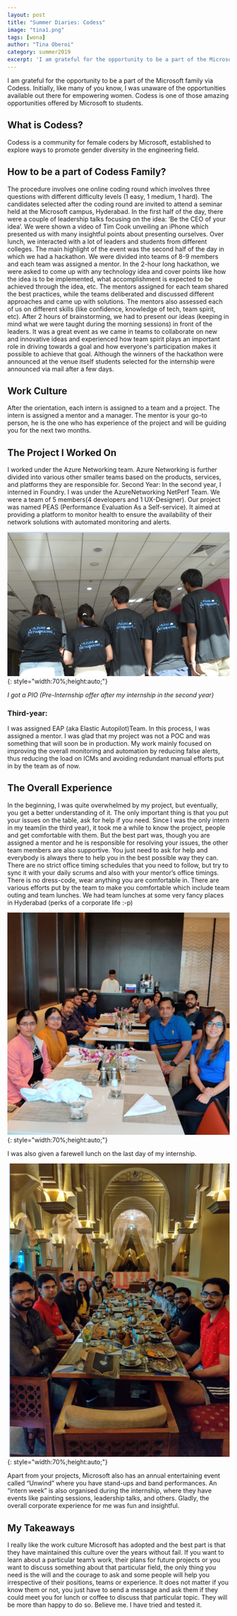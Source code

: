 ```yaml
---
layout: post
title: "Summer Diaries: Codess"
image: "tina1.png"
tags: [wona]
author: "Tina Oberoi"
category: summer2019
excerpt: 'I am grateful for the opportunity to be a part of the Microsoft family via Codess. Initially, like many of you know, I was unaware of the opportunities available out there for empowering women. Codess is one of those amazing opportunities offered by Microsoft to students.'
---
```



I am grateful for the opportunity to be a part of the Microsoft family via Codess. Initially, like many of you know, I was unaware of the opportunities available out there for empowering women. Codess is one of those amazing opportunities offered by Microsoft to students.

## What is Codess?
Codess is a community for female coders by Microsoft, established to explore ways to promote gender diversity in the engineering field. 

## How to be a part of Codess Family? 
The procedure involves one online coding round which involves three questions with different difficulty levels (1 easy, 1 medium, 1 hard). The candidates selected after the coding round are invited to attend a seminar held at the Microsoft campus, Hyderabad. 
In the first half of the day, there were a couple of leadership talks focusing on the idea: ‘Be the CEO of your idea’. We were shown a video of Tim Cook unveiling an iPhone which presented us with many insightful points about presenting ourselves. Over lunch, we interacted with a lot of leaders and students from different colleges. The main highlight of the event was the second half of the day in which we had a hackathon. We were divided into teams of 8-9 members and each team was assigned a mentor. In the 2-hour long hackathon, we were asked to come up with any technology idea and cover points like how the idea is to be implemented, what accomplishment is expected to be achieved through the idea, etc. The mentors assigned for each team shared the best practices, while the teams deliberated and discussed different approaches and came up with solutions. The mentors also assessed each of us on different skills (like confidence, knowledge of tech, team spirit, etc). After 2 hours of brainstorming, we had to present our ideas (keeping in mind what we were taught during the morning sessions) in front of the leaders. It was a great event as we came in teams to collaborate on new and innovative ideas and experienced how team spirit plays an important role in driving towards a goal and how everyone's participation makes it possible to achieve that goal. Although the winners of the hackathon were announced at the venue itself students selected for the internship were announced via mail after a few days. 



## Work Culture 

After the orientation, each intern is assigned to a team and a project. The intern is assigned a mentor and a manager. The mentor is your go-to person, he is the one who has experience of the project and will be guiding you for the next two months. 

## The Project I Worked On

I worked under the Azure Networking team. Azure Networking is further divided into various other smaller teams based on the products, services, and platforms they are responsible for.
Second Year: 
In the second year, I interned in Foundry. I was under the AzureNetworking NetPerf Team. 
We were a team of 5 members(4 developers and 1 UX-Designer). Our project was named PEAS (Performance Evaluation As a Self-service). It aimed at providing a platform to monitor health to ensure the availability of their network solutions with automated monitoring and alerts. 

![pic](/images/posts/tina2.png){: style="width:70%;height:auto;"}
         
*I got a PIO (Pre-Internship offer after my internship in the second year)*

### Third-year:


I was assigned EAP (aka Elastic Autopilot)Team. In this process, I was assigned a mentor. I was glad that my project was not a POC and was something that will soon be in production. My work mainly focused on improving the overall monitoring and automation by reducing false alerts, thus reducing the load on ICMs and avoiding redundant manual efforts put in by the team as of now.

## The Overall Experience
In the beginning, I was quite overwhelmed by my project, but eventually, you get a better understanding of it. The only important thing is that you put your issues on the table, ask for help if you need. Since I was the only intern in my team(in the third year), it took me a while to know the project, people and get comfortable with them. But the best part was, though you are assigned a mentor and he is responsible for resolving your issues, the other team members are also supportive. You just need to ask for help and everybody is always there to help you in the best possible way they can.  
There are no strict office timing schedules that you need to follow, but try to sync it with your daily scrums and also with your mentor’s office timings. There is no dress-code, wear anything you are comfortable in. There are various efforts put by the team to make you comfortable which include team outing and team lunches. 
We had team lunches at some very fancy places in Hyderabad (perks of a corporate life :-p) 
         

![pic](/images/posts/tina3.png){: style="width:70%;height:auto;"}

I was also given a farewell lunch on the last day of my internship. 
               
![pic](/images/posts/tina4.png){: style="width:70%;height:auto;"}

Apart from your projects, Microsoft also has an annual entertaining event called “Unwind” where you have stand-ups and band performances. An “intern week” is also organised during the internship, where they have events like painting sessions, leadership talks, and others. Gladly, the overall corporate experience for me was fun and insightful.

## My Takeaways 
I really like the work culture Microsoft has adopted and the best part is that they have maintained this culture over the years without fail. If you want to learn about a particular team’s work, their plans for future projects or you want to discuss something about that particular field, the only thing you need is the will and the courage to ask and some people will help you irrespective of their positions, teams or experience. It does not matter if you know them or not, you just have to send a message and ask them if they could meet you for lunch or coffee to discuss that particular topic. They will be more than happy to do so. Believe me. I have tried and tested it. 
          




